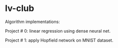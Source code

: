 # lv-club
Algorithm implementations:

Project # 0: linear regression using dense neural net.

Project # 1: apply Hopfield network on MNIST dataset. 
